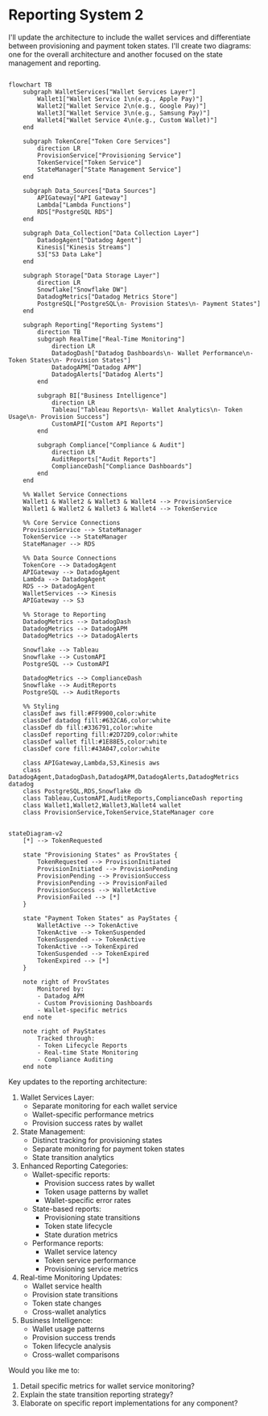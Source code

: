 # Reporting System 2

I'll update the architecture to include the wallet services and differentiate between provisioning and payment token states. I'll create two diagrams: one for the overall architecture and another focused on the state management and reporting.

```mermaid

flowchart TB
    subgraph WalletServices["Wallet Services Layer"]
        Wallet1["Wallet Service 1\n(e.g., Apple Pay)"]
        Wallet2["Wallet Service 2\n(e.g., Google Pay)"]
        Wallet3["Wallet Service 3\n(e.g., Samsung Pay)"]
        Wallet4["Wallet Service 4\n(e.g., Custom Wallet)"]
    end

    subgraph TokenCore["Token Core Services"]
        direction LR
        ProvisionService["Provisioning Service"]
        TokenService["Token Service"]
        StateManager["State Management Service"]
    end

    subgraph Data_Sources["Data Sources"]
        APIGateway["API Gateway"]
        Lambda["Lambda Functions"]
        RDS["PostgreSQL RDS"]
    end

    subgraph Data_Collection["Data Collection Layer"]
        DatadogAgent["Datadog Agent"]
        Kinesis["Kinesis Streams"]
        S3["S3 Data Lake"]
    end

    subgraph Storage["Data Storage Layer"]
        direction LR
        Snowflake["Snowflake DW"]
        DatadogMetrics["Datadog Metrics Store"]
        PostgreSQL["PostgreSQL\n- Provision States\n- Payment States"]
    end

    subgraph Reporting["Reporting Systems"]
        direction TB
        subgraph RealTime["Real-Time Monitoring"]
            direction LR
            DatadogDash["Datadog Dashboards\n- Wallet Performance\n- Token States\n- Provision States"]
            DatadogAPM["Datadog APM"]
            DatadogAlerts["Datadog Alerts"]
        end

        subgraph BI["Business Intelligence"]
            direction LR
            Tableau["Tableau Reports\n- Wallet Analytics\n- Token Usage\n- Provision Success"]
            CustomAPI["Custom API Reports"]
        end

        subgraph Compliance["Compliance & Audit"]
            direction LR
            AuditReports["Audit Reports"]
            ComplianceDash["Compliance Dashboards"]
        end
    end

    %% Wallet Service Connections
    Wallet1 & Wallet2 & Wallet3 & Wallet4 --> ProvisionService
    Wallet1 & Wallet2 & Wallet3 & Wallet4 --> TokenService

    %% Core Service Connections
    ProvisionService --> StateManager
    TokenService --> StateManager
    StateManager --> RDS

    %% Data Source Connections
    TokenCore --> DatadogAgent
    APIGateway --> DatadogAgent
    Lambda --> DatadogAgent
    RDS --> DatadogAgent
    WalletServices --> Kinesis
    APIGateway --> S3

    %% Storage to Reporting
    DatadogMetrics --> DatadogDash
    DatadogMetrics --> DatadogAPM
    DatadogMetrics --> DatadogAlerts
    
    Snowflake --> Tableau
    Snowflake --> CustomAPI
    PostgreSQL --> CustomAPI
    
    DatadogMetrics --> ComplianceDash
    Snowflake --> AuditReports
    PostgreSQL --> AuditReports

    %% Styling
    classDef aws fill:#FF9900,color:white
    classDef datadog fill:#632CA6,color:white
    classDef db fill:#336791,color:white
    classDef reporting fill:#2D72D9,color:white
    classDef wallet fill:#1E88E5,color:white
    classDef core fill:#43A047,color:white

    class APIGateway,Lambda,S3,Kinesis aws
    class DatadogAgent,DatadogDash,DatadogAPM,DatadogAlerts,DatadogMetrics datadog
    class PostgreSQL,RDS,Snowflake db
    class Tableau,CustomAPI,AuditReports,ComplianceDash reporting
    class Wallet1,Wallet2,Wallet3,Wallet4 wallet
    class ProvisionService,TokenService,StateManager core


```

```mermaid
stateDiagram-v2
    [*] --> TokenRequested

    state "Provisioning States" as ProvStates {
        TokenRequested --> ProvisionInitiated
        ProvisionInitiated --> ProvisionPending
        ProvisionPending --> ProvisionSuccess
        ProvisionPending --> ProvisionFailed
        ProvisionSuccess --> WalletActive
        ProvisionFailed --> [*]
    }

    state "Payment Token States" as PayStates {
        WalletActive --> TokenActive
        TokenActive --> TokenSuspended
        TokenSuspended --> TokenActive
        TokenActive --> TokenExpired
        TokenSuspended --> TokenExpired
        TokenExpired --> [*]
    }

    note right of ProvStates
        Monitored by:
        - Datadog APM
        - Custom Provisioning Dashboards
        - Wallet-specific metrics
    end note

    note right of PayStates
        Tracked through:
        - Token Lifecycle Reports
        - Real-time State Monitoring
        - Compliance Auditing
    end note

```

Key updates to the reporting architecture:

1. Wallet Services Layer:
   * Separate monitoring for each wallet service
   * Wallet-specific performance metrics
   * Provision success rates by wallet
2. State Management:
   * Distinct tracking for provisioning states
   * Separate monitoring for payment token states
   * State transition analytics
3. Enhanced Reporting Categories:
   * Wallet-specific reports:
     * Provision success rates by wallet
     * Token usage patterns by wallet
     * Wallet-specific error rates
   * State-based reports:
     * Provisioning state transitions
     * Token state lifecycle
     * State duration metrics
   * Performance reports:
     * Wallet service latency
     * Token service performance
     * Provisioning service metrics
4. Real-time Monitoring Updates:
   * Wallet service health
   * Provision state transitions
   * Token state changes
   * Cross-wallet analytics
5. Business Intelligence:
   * Wallet usage patterns
   * Provision success trends
   * Token lifecycle analysis
   * Cross-wallet comparisons

Would you like me to:

1. Detail specific metrics for wallet service monitoring?
2. Explain the state transition reporting strategy?
3. Elaborate on specific report implementations for any component?
